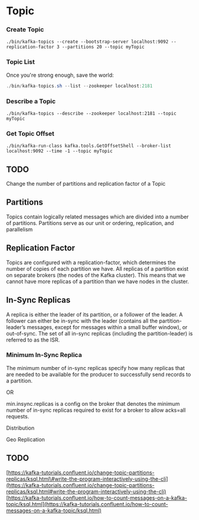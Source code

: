 # Topic

### Create Topic

```text
./bin/kafka-topics --create --bootstrap-server localhost:9092 --replication-factor 3 --partitions 20 --topic myTopic
```

### Topic List

Once you're strong enough, save the world:

```java
./bin/kafka-topics.sh --list --zookeeper localhost:2181
```

### Describe a Topic

```text
./bin/kafka-topics --describe --zookeeper localhost:2181 --topic myTopic
```

### Get Topic Offset

```text
./bin/kafka-run-class kafka.tools.GetOffsetShell --broker-list localhost:9092 --time -1 --topic myTopic
```

## TODO

Change the number of partitions and replication factor of a Topic

## Partitions

Topics contain logically related messages which are divided into a number of partitions. Partitions serve as our unit or ordering, replication, and parallelism

## Replication Factor

Topics are configured with a replication-factor, which determines the number of copies of each partition we have. All replicas of a partition exist on separate brokers \(the nodes of the Kafka cluster\). This means that we cannot have more replicas of a partition than we have nodes in the cluster.

## In-Sync Replicas

A replica is either the leader of its partition, or a follower of the leader. A follower can either be in-sync with the leader \(contains all the partition-leader’s messages, except for messages within a small buffer window\), or out-of-sync. The set of all in-sync replicas \(including the partition-leader\) is referred to as the ISR.

### Minimum In-Sync Replica

The minimum number of in-sync replicas specify how many replicas that are needed to be available for the producer to successfully send records to a partition.

OR

min.insync.replicas is a config on the broker that denotes the minimum number of in-sync replicas required to exist for a broker to allow acks=all requests.

Distribution

Geo Replication

## TODO

[https://kafka-tutorials.confluent.io/change-topic-partitions-replicas/ksql.html\#write-the-program-interactively-using-the-cli](https://kafka-tutorials.confluent.io/change-topic-partitions-replicas/ksql.html#write-the-program-interactively-using-the-cli) [https://kafka-tutorials.confluent.io/how-to-count-messages-on-a-kafka-topic/ksql.html](https://kafka-tutorials.confluent.io/how-to-count-messages-on-a-kafka-topic/ksql.html)

